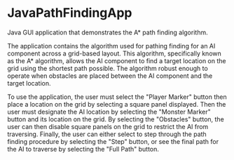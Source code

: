 JavaPathFindingApp
==================

Java GUI application that demonstrates the A* path finding algorithm.

The application contains the algorithm used for pathing finding for an AI component across a grid-based layout. 
This algorithm, specifically known as the A* algorithm, allows the AI component to find a target location on the 
grid using the shortest path possible.  The algorithm robust enough to operate when obstacles are placed between 
the AI component and the target location.

To use the application, the user must select the "Player Marker" button then place a location on the grid by 
selecting a square panel displayed.  Then the user must designate the AI location by selecting the "Monster Marker"
button and its location on the grid.  By selecting the "Obstacles" button, the user can then disable square panels 
on the grid to restrict the AI from traversing.  Finally, the user can either select to step through the path 
finding procedure by selecting the "Step" button, or see the final path for the AI to traverse by selecting the 
"Full Path" button.
